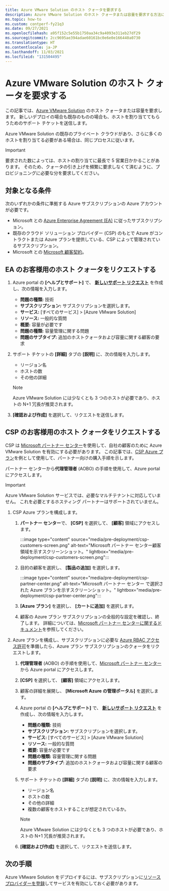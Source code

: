 ```yaml
---
title: Azure VMware Solution のホスト クォータを要求する
description: Azure VMware Solution のホスト クォータまたは容量を要求する方法について説明します。 また、Azure VMware Solution の既存のプライベート クラウドにさらに多くのホストをリクエストすることもできます。
ms.topic: how-to
ms.custom: contperf-fy21q3
ms.date: 09/27/2021
ms.openlocfilehash: a95f152c5e55b1750aa34c9a4093e311eb27df29
ms.sourcegitcommit: 2cc9695ae394adae60161bc0e6e0e166440a0730
ms.translationtype: HT
ms.contentlocale: ja-JP
ms.lasthandoff: 11/03/2021
ms.locfileid: "131504495"
---
```

# <a name="request-host-quota-for-azure-vmware-solution"></a>Azure VMware Solution のホスト クォータを要求する

この記事では、<bpt id="p1">[</bpt>Azure VMware Solution<ept id="p1">](introduction.md)</ept> のホスト クォータまたは容量を要求します。 新しいデプロイの場合も既存のものの場合も、ホストを割り当ててもらうためのサポート チケットを送信します。 

Azure VMware Solution の既存のプライベート クラウドがあり、さらに多くのホストを割り当てる必要がある場合は、同じプロセスに従います。

>[!IMPORTANT]
>要求された数によっては、ホストの割り当てに最長で 5 営業日かかることがあります。  そのため、クォータの引き上げを頻繁に要求しなくて済むように、プロビジョニングに必要な分を要求してください。

## <a name="eligibility-criteria"></a>対象となる条件

次のいずれかの条件に準拠する Azure サブスクリプションの Azure アカウントが必要です。

- Microsoft との <bpt id="p1">[</bpt>Azure Enterprise Agreement (EA)<ept id="p1">](../cost-management-billing/manage/ea-portal-agreements.md)</ept> に従ったサブスクリプション。
- 既存のクラウド ソリューション プロバイダー (CSP) のもとで Azure がコントラクトまたは Azure プランを提供している、CSP によって管理されているサブスクリプション。
- Microsoft との [Microsoft 顧客契約](../cost-management-billing/understand/mca-overview.md)。

## <a name="request-host-quota-for-ea-customers"></a>EA のお客様用のホスト クォータをリクエストする

1. Azure portal の <bpt id="p1">**</bpt>[ヘルプとサポート]<ept id="p1">**</ept> で、 <bpt id="p2">**</bpt><bpt id="p3">[</bpt>新しいサポート リクエスト<ept id="p3">](https://rc.portal.azure.com/#create/Microsoft.Support)</ept><ept id="p2">**</ept> を作成し、次の情報を入力します。
   - <bpt id="p1">**</bpt>問題の種類:<ept id="p1">**</ept> 技術
   - <bpt id="p1">**</bpt>サブスクリプション:<ept id="p1">**</ept> サブスクリプションを選択します。
   - <bpt id="p1">**</bpt>サービス:<ept id="p1">**</ept> [すべてのサービス] > [Azure VMware Solution]
   - <bpt id="p1">**</bpt>リソース:<ept id="p1">**</ept> 一般的な質問 
   - <bpt id="p1">**</bpt>概要:<ept id="p1">**</ept> 容量が必要です
   - <bpt id="p1">**</bpt>問題の種類:<ept id="p1">**</ept> 容量管理に関する問題
   - <bpt id="p1">**</bpt>問題のサブタイプ:<ept id="p1">**</ept> 追加のホストクォータおよび容量に関する顧客の要求

1. サポート チケットの <bpt id="p1">**</bpt>[詳細]<ept id="p1">**</ept> タブの <bpt id="p2">**</bpt>[説明]<ept id="p2">**</ept> に、次の情報を入力します。
 
   - リージョン名
   - ホストの数
   - その他の詳細

   >[!NOTE]
   >Azure VMware Solution には少なくとも 3 つのホストが必要であり、ホストの N+1 冗長が推奨されます。 

1. <bpt id="p1">**</bpt>[確認および作成]<ept id="p1">**</ept> を選択して、リクエストを送信します。


## <a name="request-host-quota-for-csp-customers"></a>CSP のお客様用のホスト クォータをリクエストする 

CSP は <bpt id="p1">[</bpt>Microsoft パートナー センター<ept id="p1">](https://partner.microsoft.com)</ept>を使用して、自社の顧客のために Azure VMware Solution を有効にする必要があります。 この記事では、<bpt id="p1">[</bpt>CSP Azure プラン<ept id="p1">](/partner-center/azure-plan-lp)</ept>を例として使用して、パートナー向けの購入手順を示します。

パートナー センターから<bpt id="p1">**</bpt>代理管理者<ept id="p1">**</ept> (AOBO) の手順を使用して、Azure portal にアクセスします。

>[!IMPORTANT] 
>Azure VMware Solution サービスでは、必要なマルチテナントに対応していません。 これを必要とするホスティング パートナーはサポートされていません。 

1. CSP Azure プランを構成します。

   1. <bpt id="p1">**</bpt>パートナー センター<ept id="p1">**</ept>で、 <bpt id="p2">**</bpt>[CSP]<ept id="p2">**</ept> を選択して、 <bpt id="p3">**</bpt>[顧客]<ept id="p3">**</ept> 領域にアクセスします。
   
      <bpt id="p1">:::image type="content" source="media/pre-deployment/csp-customers-screen.png" alt-text="</bpt>Microsoft パートナー センター顧客領域を示すスクリーンショット。<ept id=&quot;p1&quot;>" lightbox="media/pre-deployment/csp-customers-screen.png":::</ept>
   
   1. 目的の顧客を選択し、 <bpt id="p1">**</bpt>[製品の追加]<ept id="p1">**</ept> を選択します。
   
      <bpt id="p1">:::image type="content" source="media/pre-deployment/csp-partner-center.png" alt-text="</bpt>Microsoft パートナー センター で選択された Azure プランを示すスクリーンショット。<ept id=&quot;p1&quot;>" lightbox="media/pre-deployment/csp-partner-center.png":::</ept>
   
   1. <bpt id="p1">**</bpt>[Azure プラン]<ept id="p1">**</ept> を選択し、 <bpt id="p2">**</bpt>[カートに追加]<ept id="p2">**</ept> を選択します。 
   
   1. 顧客の Azure プラン サブスクリプションの全般的な設定を確認し、終了します。 詳細については、<bpt id="p1">[</bpt>Microsoft パートナー センターに関するドキュメント<ept id="p1">](/partner-center/azure-plan-manage)</ept>を参照してください。

1. Azure プランを構成し、サブスクリプションに必要な <bpt id="p1">[</bpt>Azure RBAC アクセス許可<ept id="p1">](/partner-center/azure-plan-manage)</ept>を準備したら、Azure プラン サブスクリプションのクォータをリクエストします。 

   1. <bpt id="p2">**</bpt>代理管理者<ept id="p2">**</ept> (AOBO) の手順を使用して、<bpt id="p1">[</bpt>Microsoft パートナー センター<ept id="p1">](https://partner.microsoft.com)</ept>から Azure portal にアクセスします。
   
   1. **[CSP]** を選択して、 **[顧客]** 領域にアクセスします。
   
   1. 顧客の詳細を展開し、 **[Microsoft Azure の管理ポータル]** を選択します。
   
   1. Azure portal の <bpt id="p1">**</bpt>[ヘルプとサポート]<ept id="p1">**</ept> で、 <bpt id="p2">**</bpt><bpt id="p3">[</bpt>新しいサポート リクエスト<ept id="p3">](https://rc.portal.azure.com/#create/Microsoft.Support)</ept><ept id="p2">**</ept> を作成し、次の情報を入力します。
      - <bpt id="p1">**</bpt>問題の種類:<ept id="p1">**</ept> 技術
      - <bpt id="p1">**</bpt>サブスクリプション:<ept id="p1">**</ept> サブスクリプションを選択します。
      - <bpt id="p1">**</bpt>サービス:<ept id="p1">**</ept> [すべてのサービス] > [Azure VMware Solution]
      - <bpt id="p1">**</bpt>リソース:<ept id="p1">**</ept> 一般的な質問 
      - <bpt id="p1">**</bpt>概要:<ept id="p1">**</ept> 容量が必要です
      - <bpt id="p1">**</bpt>問題の種類:<ept id="p1">**</ept> 容量管理に関する問題
      - <bpt id="p1">**</bpt>問題のサブタイプ:<ept id="p1">**</ept> 追加のホストクォータおよび容量に関する顧客の要求
   
   1. サポート チケットの <bpt id="p1">**</bpt>[詳細]<ept id="p1">**</ept> タブの <bpt id="p2">**</bpt>[説明]<ept id="p2">**</ept> に、次の情報を入力します。
   
      - リージョン名
      - ホストの数
      - その他の詳細
      - 複数の顧客をホストすることが想定されているか。
   
      >[!NOTE]
      >Azure VMware Solution には少なくとも 3 つのホストが必要であり、ホストの N+1 冗長が推奨されます。 
   
   1. <bpt id="p1">**</bpt>[確認および作成]<ept id="p1">**</ept> を選択して、リクエストを送信します。


## <a name="next-steps"></a>次の手順

Azure VMware Solution をデプロイするには、サブスクリプションに<bpt id="p1">[</bpt>リソース プロバイダーを登録<ept id="p1">](deploy-azure-vmware-solution.md#register-the-microsoftavs-resource-provider)</ept>してサービスを有効にしておく必要があります。   
